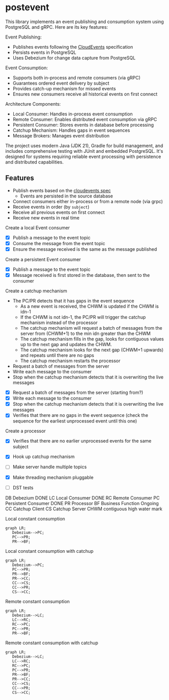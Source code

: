 # postevent
This library implements an event publishing and consumption system using PostgreSQL and gRPC. Here are its key features:

Event Publishing:
* Publishes events following the [CloudEvents](https://github.com/cloudevents/spec/blob/main/cloudevents/spec.md) specification
* Persists events in PostgreSQL
* Uses Debezium for change data capture from PostgreSQL

Event Consumption:
* Supports both in-process and remote consumers (via gRPC)
* Guarantees ordered event delivery by subject
* Provides catch-up mechanism for missed events
* Ensures new consumers receive all historical events on first connect

Architecture Components:
* Local Consumer: Handles in-process event consumption
* Remote Consumer: Enables distributed event consumption via gRPC
* Persistent Consumer: Stores events in database before processing
* Catchup Mechanism: Handles gaps in event sequences
* Message Brokers: Manages event distribution

The project uses modern Java (JDK 21), Gradle for build management, and includes comprehensive testing with JUnit and embedded PostgreSQL. It's designed for systems requiring reliable event processing with persistence and distributed capabilities.

## Features
* Publish events based on the [cloudevents spec](https://github.com/cloudevents/spec/blob/main/cloudevents/spec.md)
  * Events are persisted in the source database
* Connect consumers either in-process or from a remote node (via grpc)
* Receive events in order (by `subject`)
* Receive all previous events on first connect
* Receive new events in real time 

Create a local Event consumer
- [x] Publish a message to the event topic
- [x] Consume the message from the event topic
- [x] Ensure the message received is the same as the message published

Create a persistent Event consumer
- [X] Publish a message to the event topic
- [X] Message received is first stored in the database, then sent to the consumer

Create a catchup mechanism
* The PC/PR detects that it has gaps in the event sequence
   * As a new event is received, the CHWM is updated if the CHWM is idn-1
   * If the CHWM is not idn-1, the PC/PR will trigger the catchup mechanism instead of the processor
   * The catchup mechanism will request a batch of messages from the server from (CHWM+1) to the min idn greater than the CHWM
   * The catchup mechanism fills in the gap, looks for contiguous values up to the next gap and updates the CHWM.
   * The catchup mechanism looks for the next gap (CHWM+1 upwards) and repeats until there are no gaps
   * The catchup mechanism restarts the processor 
* Request a batch of messages from the server
* Write each message to the consumer
* Stop when the catchup mechanism detects that it is overwriting the live messages
- [x] Request a batch of messages from the server (starting from?)
- [x] Write each message to the consumer
- [x] Stop when the catchup mechanism detects that it is overwriting the live messages
- [x] Verifies that there are no gaps in the event sequence (check the sequence for the earliest unprocessed event until this one)

Create a processor
- [x] Verifies that there are no earlier unprocessed events for the same subject

- [X] Hook up catchup mechanism
- [ ] Make server handle multiple topics
- [X] Make threading mechanism pluggable
- [ ] DST tests

DB Debezium DONE
LC Local Consumer DONE
RC Remote Consumer 
PC Persistent Consumer DONE
PR Processor 
BF Business Function Ongoing
CC Catchup Client 
CS Catchup Server
CHWM contiguous high water mark

Local constant consumption
```mermaid
graph LR;
   Debezium-->PC;
   PC-->PR;
   PR-->BF;
```

Local constant consumption with catchup
```mermaid
graph LR;
   Debezium-->PC;
   PC-->PR;
   PR-->BF;
   PR-->CC;
   CC-->CS;
   CC-->PR;
   CS-->CC;
```

Remote constant consumption
```mermaid
graph LR;
   Debezium-->LC;
   LC-->RC;
   RC-->PC;
   PC-->PR;
   PR-->BF;
```


Remote constant consumption with catchup
```mermaid
graph LR;
   Debezium-->LC;
   LC-->RC;
   RC-->PC;
   PC-->PR;
   PR-->BF;
   PR-->CC;
   CC-->CS;
   CC-->PR;
   CS-->CC;
```
